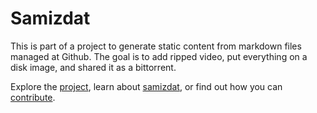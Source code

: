 # Samizdat

This is part of a project to generate static content from markdown files managed at Github.
The goal is to add ripped video, put everything on a disk image, and shared it as a bittorrent.

Explore the [project](project/), learn about <a href="https://en.wikipedia.org/wiki/Samizdat" target="_blank">samizdat</a>,
or find out how you can [contribute](contribute/).

